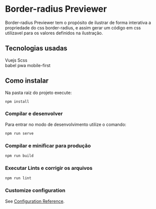 # Border-radius Previewer

Border-radius Previewer tem o propósito de ilustrar de forma interativa a propriedade do css border-radius, e assim gerar um código em css utilizavel para os valores definidos na ilustração.

## Tecnologias usadas
 Vuejs
 Scss  
 babel
 pwa
 mobile-first

## Como instalar
Na pasta raiz do projeto execute:
```
npm install
```

### Compilar e desenvolver
Para entrar no modo de desenvolvimento utilize o comando:
```
npm run serve
```

### Compilar e minificar para produção
```
npm run build
```

### Executar Lints e corrigir os arquivos
```
npm run lint
```

### Customize configuration
See [Configuration Reference](https://cli.vuejs.org/config/).
